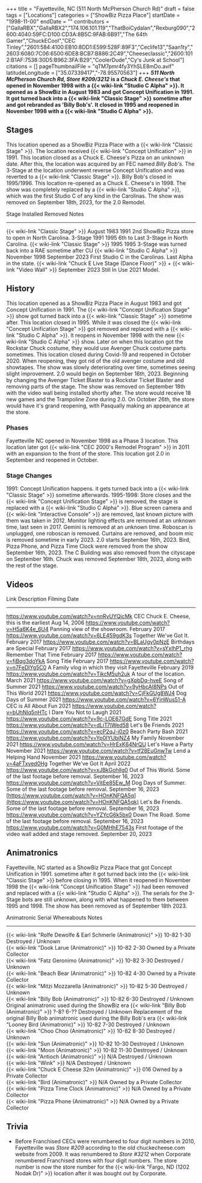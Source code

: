 +++
title = "Fayetteville, NC (511 North McPherson Church Rd)"
draft = false
tags = ["Locations"]
categories = ["ShowBiz Pizza Place"]
startDate = "1998-11-00"
endDate = ""
contributors = ["GallaRBX","GallaRBX2","174.106.101.119","ThatBoiCydalan","Rexburg090","2600:4040:59FC:D100:CD3A:8B5C:9FAB:6B91","The 64th Gamer","ChuckECool","CEC Tinley","2601:584:4100:EB10:8DD1:E599:528F:89F3","Ceclife13","Saan1ty","2603:6080:7C06:6500:6DE8:BCB7:B886:2C49","Cheeseclassic","2600:1012:B1AF:7538:30D5:B962:3FA:B29","CoolerDude","Cy's Junk at School"]
citations = []
pageThumbnailFile = "qTM7pmr4fy3YhSLE8mDo.avif"
latitudeLongitude = ["35.07339417","-78.95570563"]
+++
***511 North McPherson Church Rd, Store #209/3212* is a *Chuck E. Cheese's* that opened in November 1998 with a {{< wiki-link "Studio C Alpha" >}}.
It opened as a ShowBiz in August 1983 and got Concept Unification in 1991. It got turned back into a {{< wiki-link "Classic Stage" >}} sometime after and got rebranded as 'Billy Bob's'. It closed in 1995 and reopened in November 1998 with a {{< wiki-link "Studio C Alpha" >}}.**

## Stages

This location opened as a ShowBiz Pizza Place with a {{< wiki-link "Classic Stage" >}}. The location received {{< wiki-link "Concept Unification" >}} in 1991.
This location closed as a Chuck E. Cheese's Pizza on an unknown date. After this, the location was acquired by an FEC named *Billy Bob's*. The 3-Stage at the location underwent reverse Concept Unification and was reverted to a {{< wiki-link "Classic Stage" >}}. Billy Bob's closed in 1995/1996.
This location re-opened as a Chuck E. Cheese's in 1998. The show was completely replaced by a {{< wiki-link "Studio C Alpha" >}}, which was the first Studio C of any kind in the Carolinas. The show was removed on September 18th, 2023, for the 2.0 Remodel.

  Stage                                                                                           Installed        Removed          Notes
  ----------------------------------------------------------------------------------------------- ---------------- ---------------- -----------------------------------------------------------
  {{< wiki-link "Classic Stage" >}}                                                           August 1983      1991             2nd ShowBiz Pizza store to open in North Carolina.
  3-Stage                                                                                         1991             1995             6th to Last 3-Stage in North Carolina.
  {{< wiki-link "Classic Stage" >}}                                                           1995             1995             3-Stage was turned back into a RAE sometime after CU
  {{< wiki-link "Studio C Alpha" >}}                                                          November 1998    September 2023   First Studio C in the Carolinas. Last Alpha in the state.
  {{< wiki-link "Chuck E Live Stage (Dance Floor)" >}} + {{< wiki-link "Video Wall" >}}   September 2023   Still In Use     2021 Model.

## History

This location opened as a ShowBiz Pizza Place in August 1983 and got Concept Unification in 1991. The {{< wiki-link "Concept Unification Stage" >}} show got turned back into a {{< wiki-link "Classic Stage" >}} sometime after. This location closed in 1995. While it was closed the {{< wiki-link "Concept Unification Stage" >}} got removed and replaced with a {{< wiki-link "Studio C Alpha" >}}. It reopens in November 1998 with the new {{< wiki-link "Studio C Alpha" >}} show.
Later on when this location got the Rockstar Chuck costume, they would use Avenger Chuck costume parts sometimes.
This location closed during Covid-19 and reopened in October 2020. When reopening, they got rid of the old avenger costume and old showtapes. The show was slowly deteriorating over time, sometimes seeing slight improvement.
2.0 would begin on September 16th, 2023. Beginning by changing the Avenger Ticket Blaster to a Rockstar Ticket Blaster and removing parts of the stage. The show was removed on September 18th with the video wall being installed shortly after. The store would receive 18 new games and the Trampoline Zone during 2.0.
On October 26th, the store would have it's grand reopening, with Pasqually making an appearance at the store.

### Phases

Fayetteville NC opened in November 1998 as a Phase 3 location. This location later got {{< wiki-link "CEC 2000's Remodel Program" >}} in 2011 with an expansion to the front of the store. This location got 2.0 in September and reopened in October.

### Stage Changes

1991: Concept Unification happens.
it gets turned back into a {{< wiki-link "Classic Stage" >}} sometime afterwards.
1995-1998: Store closes and the {{< wiki-link "Concept Unification Stage" >}} is removed, the stage is replaced with a {{< wiki-link "Studio C Alpha" >}}.
Blue screen camera and {{< wiki-link "Interactive Console" >}} are removed, last known picture with them was taken in 2012.
Monitor lighting effects are removed at an unknown time, last seen in 2017.
Gemini is removed at an unknown time.
Roboscan is unplugged, one roboscan is removed.
Curtains are removed, and boom mic is removed sometime in early 2023.
2.0 starts September 16th, 2023.
Bird, Pizza Phone, and Pizza Time Clock were removed from the show September 16th, 2023.
The C Building was also removed from the cityscape on September 16th.
Chuck was removed September 18th, 2023, along with the rest of the stage.

## Videos

  Link                                                                                        Description                                                    Filming Date
  ------------------------------------------------------------------------------------------- -------------------------------------------------------------- --------------------
  https://www.youtube.com/watch?v=nnRyUYQjcMk                                                 CEC Chuck E. Cheese, this is the earliest                      Aug 14, 2006
  https://www.youtube.com/watch?v=H5a6K4e_6U4                                                 Panning view of the showroom.                                  February 2017
  https://www.youtube.com/watch?v=6LE459gdK3s                                                 Together We've Got It.                                        February 2017
  https://www.youtube.com/watch?v=BLaUgy0pNzE                                                 Birthdays are Special                                          February 2017
  https://www.youtube.com/watch?v=sYxIhP1_rhg                                                 Remember That Time                                             February 2017
  https://www.youtube.com/watch?v=fjBqg3doYkA                                                 Song Title                                                     February 2017
  https://www.youtube.com/watch?v=n7FeDlYg5C0                                                 A Family vlog in which they visit Fayetteville                 February 2019
  https://www.youtube.com/watch?v=TikcM5uh2uk                                                 A tour of the location.                                        March 2021
  https://www.youtube.com/watch?v=gXpbDq-hveE                                                 Song of Summer                                                 2021
  https://www.youtube.com/watch?v=9yHbcAI8NPs                                                 Out of This World                                              2021
  https://www.youtube.com/watch?v=CjFkGUg8WJ4                                                 Dog Days of Summer                                             2021
  https://www.youtube.com/watch?v=6YjnWus51-A                                                 CEC is All About Fun                                           2021
  https://www.youtube.com/watch?v=bUhNlq5nHTc                                                 I Dare You Not to Laugh                                        2021
  https://www.youtube.com/watch?v=9c-LOE67GdE                                                 Song Title                                                     2021
  https://www.youtube.com/watch?v=dLiT7lWed58                                                 Let's Be Friends                                              2021
  https://www.youtube.com/watch?v=ecP2qJ-i0z0                                                 Beach Party Bash                                               2021
  https://www.youtube.com/watch?v=Yp0IYUbiNZ4                                                 My Family                                                      November 2021
  https://www.youtube.com/watch?v=HrExK64NrQU                                                 Let's Have a Party                                            November 2021
  https://www.youtube.com/watch?v=tf28EuGnwTw                                                 Lend a Helping Hand                                            November 2021
  https://www.youtube.com/watch?v=4aFTxved0Hg                                                 Together We've Got It                                         April 2022
  https://www.youtube.com/watch?v=xJBkGohllg0                                                 Out of This World. Some of the last footage before removal.    September 16, 2023
  https://www.youtube.com/watch?v=VitEe85Ew_M                                                 Dog Days of Summer. Some of the last footage before removal.   September 16, 2023
  [https://www.youtube.com/watch?v=HOnKNFQA5q](https://www.youtube.com/watch?v=HOnKNFQA5qk)   Let's Be Friends. Some of the last footage before removal.    September 16, 2023
  https://www.youtube.com/watch?v=YZYcG6k5bx0                                                 Down The Road. Some of the last footage before removal.        September 16, 2023
  https://www.youtube.com/watch?v=G0MHhE7543s                                                 First footage of the video wall added and stage removed.       September 20, 2023

## Animatronics

Fayetteville, NC started as a ShowBiz Pizza Place that got Concept Unification in 1991. sometime after it got turned back into the {{< wiki-link "Classic Stage" >}} before closing in 1995. When it reopened in November 1998 the {{< wiki-link "Concept Unification Stage" >}} had been removed and replaced with a {{< wiki-link "Studio C Alpha" >}}. The serials for the 3-Stage bots are still unknown, along with what happened to them between 1995 and 1998. The show has been removed as of September 18th 2023.

  Animatronic                                                           Serial        Whereabouts                    Notes
  --------------------------------------------------------------------- ------------- ------------------------------ ------------------------------------------------------------------------------------
  {{< wiki-link "Rolfe Dewolfe & Earl Schmerle (Animatronic)" >}}   10-82 1-30    Destroyed / Unknown            
  {{< wiki-link "Dook Larue (Animatronic)" >}}                      10-82 2-30    Owned by a Private Collector   
  {{< wiki-link "Fatz Geronimo (Animatronic)" >}}                   10-82 3-30    Destroyed / Unknown            
  {{< wiki-link "Beach Bear (Animatronic)" >}}                      10-82 4-30    Owned by a Private Collector   
  {{< wiki-link "Mitzi Mozzarella (Animatronic)" >}}                10-82 5-30    Destroyed / Unknown            
  {{< wiki-link "Billy Bob (Animatronic)" >}}                       10-82 6-30    Destroyed / Unknown            Original animatronic used during the ShowBiz era
  {{< wiki-link "Billy Bob (Animatronic)" >}}                       ?-8? 6-??     Destroyed / Unknown            Replacement of the original Billy Bob animatronic used during the Billy Bob's era
  {{< wiki-link "Looney Bird (Animatronic)" >}}                     10-82 7-30    Destroyed / Unknown            
  {{< wiki-link "Choo Choo (Animatronic)" >}}                       10-82 8-30    Destroyed / Unknown            
  {{< wiki-link "Sun (Animatronic)" >}}                             10-82 10-30   Destroyed / Unknown            
  {{< wiki-link "Moon (Animatronic)" >}}                            10-82 11-30   Destroyed / Unknown            
  {{< wiki-link "Antioch (Animatronic)" >}}                         N/A           Destroyed / Unknown            
  {{< wiki-link "Wink" >}}                                          N/A           Destroyed / Unknown            
  {{< wiki-link "Chuck E Cheese 32m (Animatronic)" >}}              016           Owned by a Private Collector   
  {{< wiki-link "Bird (Animatronic)" >}}                            N/A           Owned by a Private Collector   
  {{< wiki-link "Pizza Time Clock (Animatronic)" >}}                N/A           Owned by a Private Collector   
  {{< wiki-link "Pizza Phone (Animatronic)" >}}                     N/A           Owned by a Private Collector   

## Trivia

- Before Franchised CECs were renumbered to four digit numbers in 2010, Fayetteville was
  *Store #209* according to the old chuckecheese.com website from 2009. It was renumbered to
  *Store #3212* when Corporate renumbered Franchised stores with four digit numbers. The store number is now the store number for the {{< wiki-link "Fargo, ND (1202 Nodak Dr)" >}} location after it was bought out by Corporate.
